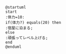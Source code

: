 ```startuml
@startuml
start
:体力=10:
if(体力?) equals(20) then
:宿屋に泊まる;
else
:頑張ってレベル上げる;
end
@enduml
```
